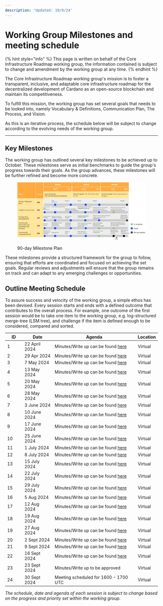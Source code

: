 ```yaml
---
description: 'Updated: 19/9/24'
---
```


# Working Group Milestones and meeting schedule

{% hint style="info" %}
This page is written on behalf of the Core Infrastructure Roadmap working group, the information contained is subject to change and amendment by the working group at any time.
{% endhint %}

The Core Infrastructure Roadmap working group's mission is to foster a transparent, inclusive, and adaptable core infrastructure roadmap for the decentralized development of Cardano as an open-source blockchain and maintain its competitiveness.

To fulfill this mission, the working group has set several goals that needs to be looked into, namely Vocabulary & Definitions, Communication Plan, The Process, and Vision.

As this is an iterative process, the schedule below will be subject to change according to the evolving needs of the working group.

***

## Key Milestones

The working group has outlined several key milestones to be achieved up to October. These milestones serve as initial benchmarks to guide the group's progress towards their goals. As the group advances, these milestones will be further refined and become more concrete.

<figure><img src="../../../.gitbook/assets/image.png" alt=""><figcaption><p>90-day Milestone Plan</p></figcaption></figure>

These milestones provide a structured framework for the group to follow, ensuring that efforts are coordinated and focused on achieving the set goals. Regular reviews and adjustments will ensure that the group remains on track and can adapt to any emerging challenges or opportunities.

## Outline Meeting Schedule

To assure success and velocity of the working group, a simple ethos has been devised. Every session starts and ends with a defined outcome that contributes to the overall process. For example, one outcome of the first session would be to take one item to the working group, e.g. log-structured merge-tree (LSM tree), and challenge if the item is defined enough to be considered, compared and sorted.

<table><thead><tr><th width="69">ID</th><th width="137">Date</th><th width="434">Agenda</th><th>Location</th></tr></thead><tbody><tr><td>1</td><td>22 April 2024</td><td>Minutes/Write up can be found <a href="22-4-24-meeting-minutes.md">here</a></td><td>Virtual</td></tr><tr><td>2</td><td>29 Apr 2024</td><td>Minutes/Write up can be found <a href="29-4-24-meeting-minutes.md">here</a></td><td>Virtual</td></tr><tr><td>3</td><td>7 May 2024</td><td>Minutes/Write up can be found <a href="7-5-24-meeting-minutes.md">here</a></td><td>Virtual</td></tr><tr><td>4</td><td>13 May 2024</td><td>Minutes/Write up can be found <a href="13-5-24-meeting-minutes.md">here</a></td><td>Virtual</td></tr><tr><td>5</td><td>20 May 2024</td><td>Minutes/Write up can be found <a href="20-5-24-meeting-minutes.md">here</a></td><td>Virtual</td></tr><tr><td>6</td><td>28 May 2024</td><td>Minutes/Write up can be found <a href="28-5-24-meeting-minutes.md">here</a></td><td>Virtual</td></tr><tr><td>7</td><td>3 June 2024</td><td>Minutes/Write up can be found <a href="28-5-24-meeting-minutes-1.md">here</a></td><td>Virtual</td></tr><tr><td>8</td><td>10 June 2024</td><td>Minutes/Write up can be found <a href="28-5-24-meeting-minutes-1-1.md">here</a></td><td>Virtual</td></tr><tr><td>9</td><td>17 June 2024</td><td>Minutes/Write up can be found <a href="28-5-24-meeting-minutes-1-2.md">here</a></td><td>Virtual</td></tr><tr><td>10</td><td>25 June 2024</td><td>Minutes/Write up can be found <a href="28-5-24-meeting-minutes-1-3.md">here</a></td><td>Virtual</td></tr><tr><td>11</td><td>1 July 2024</td><td>Minutes/Write up can be found <a href="28-5-24-meeting-minutes-1-4.md">here</a></td><td>Virtual</td></tr><tr><td>12</td><td>8 July 2024</td><td>Minutes/Write up can be found <a href="28-5-24-meeting-minutes-1-5.md">here</a></td><td>Virtual</td></tr><tr><td>13</td><td>15 July 2024</td><td>Minutes/Write up can be found <a href="28-5-24-meeting-minutes-1-6.md">here</a></td><td>Virtual</td></tr><tr><td>14</td><td>22 July 2024</td><td>Minutes/Write up can be found <a href="28-5-24-meeting-minutes-1-6-1.md">here</a></td><td>Virtual</td></tr><tr><td>15</td><td>29 July 2024</td><td>Minutes/Write up can be found <a href="28-5-24-meeting-minutes-1-6-2.md">here</a></td><td>Virtual</td></tr><tr><td>16</td><td>5 Aug 2024</td><td>Minutes/Write up can be found <a href="28-5-24-meeting-minutes-1-6-3.md">here</a></td><td>Virtual</td></tr><tr><td>17</td><td>12 Aug 2024</td><td>Minutes/Write up can be found <a href="28-5-24-meeting-minutes-1-6-4.md">here</a></td><td>Virtual</td></tr><tr><td>18</td><td>19 Aug 2024</td><td>Minutes/Write up can be found <a href="28-5-24-meeting-minutes-1-6-5.md">here</a></td><td>Virtual</td></tr><tr><td>19</td><td>27 Aug 2024</td><td>Minutes/Write up can be found <a href="28-5-24-meeting-minutes-1-6-6.md">here</a></td><td>Virtual</td></tr><tr><td>20</td><td>2 Sept 2024</td><td>Minutes/Write up can be found <a href="28-5-24-meeting-minutes-1-6-7.md">here</a></td><td>Virtual</td></tr><tr><td>21</td><td>9 Sept 2024</td><td>Minutes/Write up can be found <a href="28-5-24-meeting-minutes-1-6-8.md">here</a></td><td>Virtual</td></tr><tr><td>22</td><td>16 Sept 2024</td><td>Minutes/Write up can be found <a href="28-5-24-meeting-minutes-1-6-9.md">here</a></td><td>Virtual</td></tr><tr><td>23</td><td>23 Sept 2024</td><td>Minutes/Write up to be approved</td><td>Virtual</td></tr><tr><td>24</td><td>30 Sept 2024</td><td>Meeting scheduled for 1600 - 1700 UTC</td><td>Virtual</td></tr></tbody></table>

_The schedule, date and agenda of each session is subject to change based on the progress and priority set within the working group._
